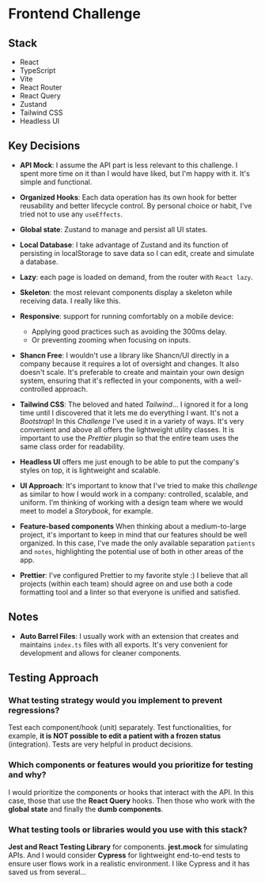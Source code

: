 # Frontend Challenge

## Stack

- React
- TypeScript
- Vite
- React Router
- React Query
- Zustand
- Tailwind CSS
- Headless UI

## Key Decisions

- **API Mock**: I assume the API part is less relevant to this challenge. I spent more time on it than I would have liked, but I'm happy with it. It's simple and functional.

- **Organized Hooks**: Each data operation has its own hook for better reusability and better lifecycle control. By personal choice or habit, I've tried not to use any `useEffects`.

- **Global state**: Zustand to manage and persist all UI states.

- **Local Database**: I take advantage of Zustand and its function of persisting in localStorage to save data so I can edit, create and simulate a database.

- **Lazy**: each page is loaded on demand, from the router with `React lazy`.

- **Skeleton**: the most relevant components display a skeleton while receiving data. I really like this.

- **Responsive**: support for running comfortably on a mobile device:

  - Applying good practices such as avoiding the 300ms delay.
  - Or preventing zooming when focusing on inputs.

- **Shancn Free**: I wouldn't use a library like Shancn/UI directly in a company because it requires a lot of oversight and changes. It also doesn't scale. It's preferable to create and maintain your own design system, ensuring that it's reflected in your components, with a well-controlled approach.

- **Tailwind CSS**: The beloved and hated _Tailwind_... I ignored it for a long time until I discovered that it lets me do everything I want. It's not a _Bootstrap_! In this _Challenge_ I've used it in a variety of ways. It's very convenient and above all offers the lightweight utility classes. It is important to use the _Prettier_ plugin so that the entire team uses the same class order for readability.

- **Headless UI** offers me just enough to be able to put the company's styles on top, it is lightweight and scalable.

- **UI Approach**: It's important to know that I've tried to make this _challenge_ as similar to how I would work in a company: controlled, scalable, and uniform. I'm thinking of working with a design team where we would meet to model a _Storybook_, for example.

- **Feature-based components** When thinking about a medium-to-large project, it's important to keep in mind that our features should be well organized. In this case, I've made the only available separation `patients` and `notes`, highlighting the potential use of both in other areas of the app.

- **Prettier**: I've configured Prettier to my favorite style :) I believe that all projects (within each team) should agree on and use both a code formatting tool and a linter so that everyone is unified and satisfied.

## Notes

- **Auto Barrel Files**: I usually work with an extension that creates and maintains `index.ts` files with all exports. It's very convenient for development and allows for cleaner components.

## Testing Approach

### What testing strategy would you implement to prevent regressions?

Test each component/hook (unit) separately. Test functionalities, for example, **it is NOT possible to edit a patient with a frozen status** (integration). Tests are very helpful in product decisions.

### Which components or features would you prioritize for testing and why?

I would prioritize the components or hooks that interact with the API. In this case, those that use the **React Query** hooks. Then those who work with the **global state** and finally the **dumb components**.

### What testing tools or libraries would you use with this stack?

**Jest and React Testing Library** for components. **jest.mock** for simulating APIs. And I would consider **Cypress** for lightweight end-to-end tests to ensure user flows work in a realistic environment. I like Cypress and it has saved us from several...
